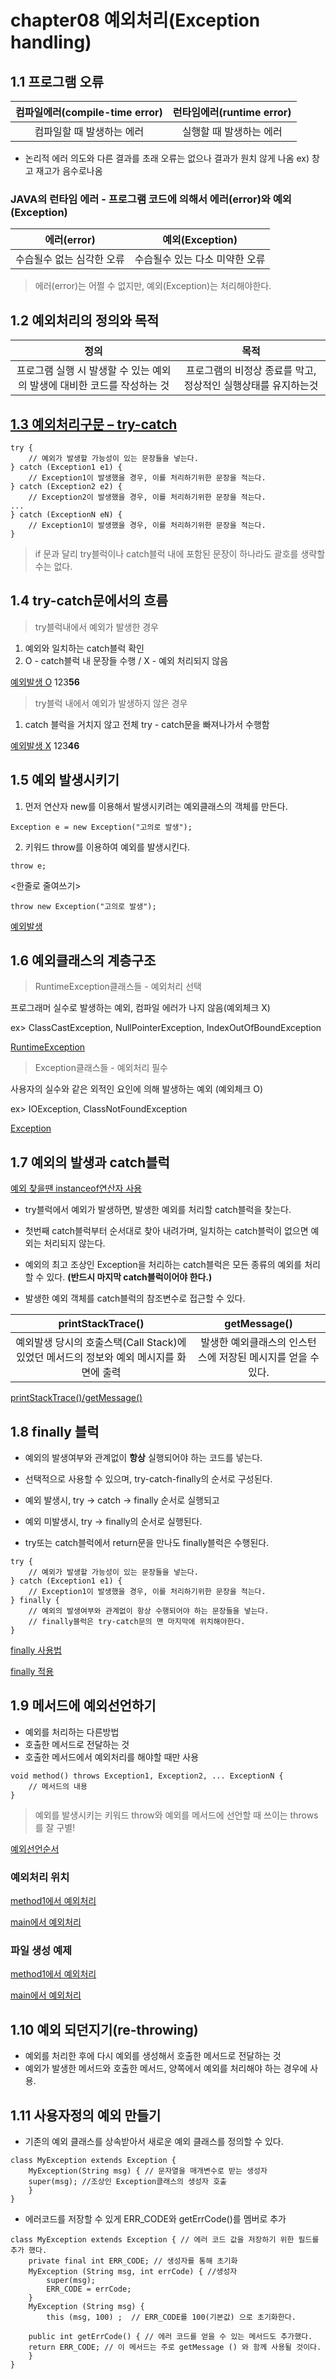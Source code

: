 # chapter08 예외처리(Exception handling)


## 1.1 프로그램 오류

| 컴파일에러(compile-time error) | 런타임에러(runtime error) |
| :--------: | :--------: |
| 컴파일할 때 발생하는 에러 | 실행할 때 발생하는 에러 |

- 논리적 에러
의도와 다른 결과를 초래
오류는 없으나 결과가 원치 않게 나옴
ex) 창고 재고가 음수로나옴

### JAVA의 런타임 에러 - 프로그램 코드에 의해서 에러(error)와 예외(Exception)

| 에러(error) | 예외(Exception) |
| :--------: | :--------: |
|  수습될수 없는 심각한 오류 | 수습될수 있는 다소 미약한 오류 |

>에러(error)는 어쩔 수 없지만, 예외(Exception)는 처리해야한다.


## 1.2 예외처리의 정의와 목적

| 정의 | 목적 |
| :--------: | :--------: |
|  프로그램 실행 시 발생할 수 있는 예외의 발생에 대비한 코드를 작성하는 것 | 프로그램의 비정상 종료를 막고, 정상적인 실행상태를 유지하는것 |


## [1.3 예외처리구문 – try-catch](https://github.com/bpjava/hyumin/blob/master/ch8/src/ch8/ExceptionEx1.java)

```
try {
    // 예외가 발생할 가능성이 있는 문장들을 넣는다.
} catch (Exception1 e1) {
    // Exception1이 발생했을 경우, 이를 처리하기위한 문장을 적는다.
} catch (Exception2 e2) {
    // Exception2이 발생했을 경우, 이를 처리하기위한 문장을 적는다.
...
} catch (ExceptionN eN) {
    // Exception1이 발생했을 경우, 이를 처리하기위한 문장을 적는다.
}
```

> if 문과 달리 try블럭이나 catch블럭 내에 포함된 문장이 하나라도 괄호를 생략할 수는 없다.


## 1.4 try-catch문에서의 흐름

> try블럭내에서 예외가 발생한 경우
1. 예외와 일치하는 catch블럭 확인
2. O - catch블럭 내 문장들 수행 /
	  X - 예외 처리되지 않음

[예외발생 O](https://github.com/bpjava/hyumin/blob/master/ch8/src/ch8/ExceptionEx5.java)
123**56**

> try블럭 내에서 예외가 발생하지 않은 경우
1. catch 블럭을 거치지 않고 전체 try - catch문을 빠져나가서 수행함

[예외발생 X](https://github.com/bpjava/hyumin/blob/master/ch8/src/ch8/ExceptionEx4.java)
123**46**

## 1.5 예외 발생시키기

1. 먼저 연산자 new를 이용해서 발생시키려는 예외클래스의 객체를 만든다.
```
Exception e = new Exception("고의로 발생");
```
2. 키워드 throw를 이용하여 예외를 발생시킨다.
```
throw e;
```
<한줄로 줄여쓰기>
```
throw new Exception("고의로 발생");
```
[예외발생](https://github.com/bpjava/hyumin/blob/master/ch8/src/ch8/ExceptionEx9.java)

## 1.6 예외클래스의 계층구조

> RuntimeException클래스들 - 예외처리 선택

프로그래머 실수로 발생하는 예외, 컴파일 에러가 나지 않음(예외체크 X)

ex> ClassCastException, NullPointerException, IndexOutOfBoundException

[RuntimeException](https://github.com/bpjava/hyumin/blob/master/ch8/src/ch8/ExceptionEx11.java)

> Exception클래스들 - 예외처리 필수

사용자의 실수와 같은 외적인 요인에 의해 발생하는 예외 (예외체크 O)

ex> IOException, ClassNotFoundException

[Exception](https://github.com/bpjava/hyumin/blob/master/ch8/src/ch8/ExceptionEx10.java)


## 1.7 예외의 발생과 catch블럭
[예외 찾을땐 instanceof연산자 사용](https://github.com/bpjava/hyumin/blob/master/ch8/src/ch8/ExceptionEx7.java)

  - try블럭에서 예외가 발생하면, 발생한 예외를 처리할 catch블럭을 찾는다.
  - 첫번째 catch블럭부터 순서대로 찾아 내려가며, 일치하는 catch블럭이 없으면 예외는 처리되지 않는다.
  - 예외의 최고 조상인 Exception을 처리하는 catch블럭은 모든 종류의 예외를 처리할 수 있다.  **(반드시 마지막 catch블럭이어야 한다.)**
  
  - 발생한 예외 객체를 catch블럭의 참조변수로 접근할 수 있다.

| printStackTrace() | getMessage() |
| :--------: | :--------: |
| 예외발생 당시의 호출스택(Call Stack)에 있었던 메서드의 정보와 예외 메시지를 화면에 출력 | 발생한 예외클래스의 인스턴스에 저장된 메시지를 얻을 수 있다. |

[printStackTrace()/getMessage()](https://github.com/bpjava/hyumin/blob/master/ch8/src/ch8/ExceptionEx8.java)


## 1.8 finally 블럭

- 예외의 발생여부와 관계없이 **항상** 실행되어야 하는 코드를 넣는다.
- 선택적으로 사용할 수 있으며, try-catch-finally의 순서로 구성된다.
- 예외 발생시, try -> catch -> finally 순서로 실행되고
- 예외 미발생시, try -> finally의 순서로 실행된다.

- try또는 catch블럭에서 return문을 만나도 finally블럭은 수행된다.

```
try {
    // 예외가 발생할 가능성이 있는 문장들을 넣는다.
} catch (Exception1 e1) {
    // Exception1이 발생했을 경우, 이를 처리하기위한 문장을 적는다.
} finally {
    // 예외의 발생여부와 관계없이 항상 수행되어야 하는 문장들을 넣는다.
    // finally블럭은 try-catch문의 맨 마지막에 위치해야한다.
}
```

[finally 사용법](https://github.com/bpjava/hyumin/blob/master/ch8/src/ch8/FinallyTest.java)

[finally 적용](https://github.com/bpjava/hyumin/blob/master/ch8/src/ch8/FinallyTest2.java)


## 1.9 메서드에 예외선언하기

- 예외를 처리하는 다른방법
- 호출한 메서드로 전달하는 것
- 호출한 메서드에서 예외처리를 해야할 때만 사용
```
void method() throws Exception1, Exception2, ... ExceptionN {
    // 메서드의 내용
}
```

> 예외를 발생시키는 키워드 throw와 예외를 메서드에 선언할 때 쓰이는 throws를 잘 구별!

[예외선언순서](https://github.com/bpjava/hyumin/blob/master/ch8/src/ch8/ExceptionEx12.java)

### 예외처리 위치
[method1에서 예외처리](https://github.com/bpjava/hyumin/blob/master/ch8/src/ch8/ExceptionEx13.java)


[main에서 예외처리](https://github.com/bpjava/hyumin/blob/master/ch8/src/ch8/ExceptionEx14.java)

### 파일 생성 예제
[method1에서 예외처리](https://github.com/bpjava/hyumin/blob/master/ch8/src/ch8/ExceptionEx15.java)

[main에서 예외처리](https://github.com/bpjava/hyumin/blob/master/ch8/src/ch8/ExceptionEx16.java)

## 1.10 예외 되던지기(re-throwing)

  - 예외를 처리한 후에 다시 예외를 생성해서 호출한 메서드로 전달하는 것
  - 예외가 발생한 메서드와 호출한 메서드, 양쪽에서 예외를 처리해야 하는 경우에 사용.


## 1.11 사용자정의 예외 만들기

  - 기존의 예외 클래스를 상속받아서 새로운 예외 클래스를 정의할 수 있다.
```
class MyException extends Exception {
	MyException(String msg) { // 문자열을 매개변수로 받는 생성자
    super(msg); //조상인 Exception클래스의 생성자 호출
    }
}
```

  - 에러코드를 저장할 수 있게 ERR_CODE와 getErrCode()를 멤버로 추가 
```
class MyException extends Exception { // 에러 코드 값을 저장하기 위한 필드를 추가 했다. 
    private final int ERR_CODE; // 생성자를 통해 초기화
    MyException (String msg, int errCode) { //생성자
        super(msg); 
        ERR_CODE = errCode;
    } 
    MyException (String msg) {  
        this (msg, 100) ;  // ERR_CODE를 100(기본값) 으로 초기화한다.

    public int getErrCode() { // 에러 코드를 얻을 수 있는 메서드도 추가했다. 
    return ERR_CODE; // 이 메서드는 주로 getMessage () 와 함께 사용될 것이다.
    }
}
```





